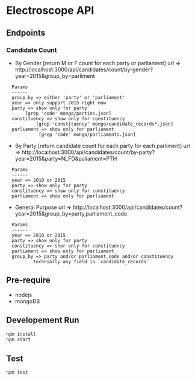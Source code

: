 Electroscope API
================

## Endpoints ###

### Candidate Count ###

* By Gender [return M or F count for each party or parliament]
  url => http://localhost:3000/api/candidates/count/by-gender?year=2015&group_by=parliment

```
  Params
  ------
  group_by => either 'party' or 'parliament'
  year => only support 2015 right now
  party => show only for party
  	   [grep 'code' mongo/parties.json]
  constituency => show only for constituency
  	       [grep 'constituency' mongo/candidate_records*.json]
  parliament => show only for parliament
  	     	[grep 'code' mongo/parliaments.json]
```


* By Party [return candidate count for each party for each parliment]
  url => http://localhost:3000/api/candidates/count/by-party?year=2015&party=NLFD&paliament=PTH

```
  Params
  ------
  year => 2010 or 2015
  party => show only for party
  constituency => show only for constituency
  parliament => show only for parliament
```


* General Purpose
  url =>  http://localhost:3000/api/candidates/count?year=2015&group_by=party,parliament_code
```
  Params
  ------
  year => 2010 or 2015
  party => show only for party
  constituency => shor only for constituency
  parliament => show only for parliament
  group_by => party and/or parliament_code and/or constituency
	      technially any field in `candidate_records`
```

## Pre-require ##

- nodejs
- mongoDB

## Developement Run ##

```bash
npm install
npm start
```

## Test ##

```bash
npm test
```